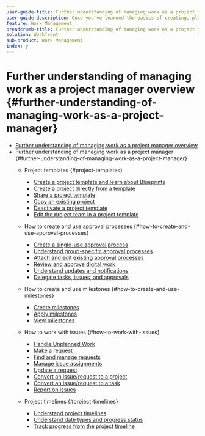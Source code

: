 ```yaml
---
user-guide-title: Further understanding of managing work as a project manager overview
user-guide-description: Once you've learned the basics of creating, planning and managing projects, there are a few more things you should know to get the most out of Workfront.  
feature: Work Management
breadcrumb-title: Further understanding of managing work as a project manager overview
solution: Workfront
sub-product: Work Management
index: y
---
```



# Further understanding of managing work as a project manager overview {#further-understanding-of-managing-work-as-a-project-manager}

+ [Further understanding of managing work as a project manager overview](overview.md)
+ Further understanding of managing work as a project manager {#further-understanding-of-managing-work-as-a-project-manager}
  + Project templates {#project-templates}
    + [Create a project template and learn about Blueprints](create-a-project-template.md)
    + [Create a project directly from a template](create-a-project-directly-from-a-template.md)
    + [Share a project template](share-a-project-template.md)
    + [Copy an existing project](copy-an-existing-project.md)
    + [Deactivate a project template](deactivate-a-project-template.md)
    + [Edit the project team in a project template](edit-the-project-team-in-a-project-template.md)

  + How to create and use approval processes {#how-to-create-and-use-approval-processes}
    + [Create a single-use approval process](create-a-single-use-approval-process.md)
    + [Understand group-specific approval processes](group-specific-approval-processes.md)
    + [Attach and edit existing approval processes](attach-and-edit-existing-approval-processes.md)
    + [Review and approve digital work](review-and-approve-digital-work.md)
    + [Understand updates and notifications](understand-updates-and-notifications.md)
    + [Delegate tasks, issues, and approvals](delegate-approvals.md)

  + How to create and use milestones {#how-to-create-and-use-milestones}
    + [Create milestones](creating-milestones.md)
    + [Apply milestones](apply-milestones.md)
    + [View milestones](view-milestones.md)

  + How to work with issues {#how-to-work-with-issues}
    + [Handle Unplanned Work](handle-unplanned-work.md)
    + [Make a request](make-a-request.md)
    + [Find and manage requests](find-requests.md)
    + [Manage issue assignments](manage-issue-assignments.md)
    + [Update a request](update-a-request.md)
    + [Convert an issue/request to a project](create-a-project-from-a-request.md)
    + [Convert an issue/request to a task](convert-issues-to-other-work-items.md)
    + [Report on issues](report-on-issues.md)

  + Project timelines {#project-timelines}
    + [Understand project timelines](understand-project-timelines.md)
    + [Understand date types and progress status](understand-task-dates-and-progress-status.md)
    + [Track progress from the project timeline](track-work-progress-from-the-project-timeline.md)


